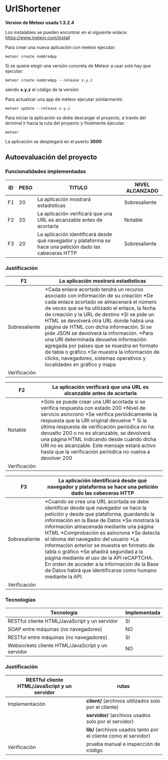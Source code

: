 # UrlShortener

**Version de Meteor usada 1.3.2.4**

Los instalables se pueden encontrar en el siguiente enlace:
https://www.meteor.com/install

Para crear una nueva aplicación con meteor ejecutar:

    meteor create nombreApp 

Si se quiere elegir una versión concreta de Meteor a usar solo hay que ejecutar:


    meteor create nombreApp --release x.y.z 

siendo **x.y.z** el código de la versión


Para actualizar una app de meteor ejecutar similarmente:

    meteor update --release x.y.z


Para iniciar la aplicación se debe descargar el proyecto, a través
del terminal ir hacia la ruta del proyecto y finalmente ejecutar:

    meteor

La aplicación se desplegará en el puerto **3000**

## Autoevaluación del proyecto

### Funcionalidades implementadas
ID | PESO | TITULO | NIVEL ALCANZADO
------------ | ------------- | ------------- | -------------
F1 | 20 | La aplicación mostrará estadísticas | Sobresaliente
F2 | 20 | La aplicación verificará que una URL es alcanzable antes de acortarla | Notable
F3 | 20 | La aplicación identificará desde qué navegador y plataforma se hace una petición dado las cabeceras HTTP | Sobresaliente

### Justificación
F1 | La aplicación mostrará estadísticas
------------ | -------------
Sobresaliente | *Cada enlace acortado tendrá un recurso asociado con información de su creación *De cada enlace acortado se almacenará el número de veces que se ha utilizado el enlace, la fecha de creación y la URL de destino *Si se pide un HTML se devolverá otra URL donde habrá una página de HTML con dicha información. Si se pide JSON se devolverá la información. *Para una URI determinada devuelve información agregada por países que se muestra en formato de tabla o gráfico *Se muestra la información de clicks, navegadores, sistemas operativos y localidades en gráfico y mapa 
Verificación | 

F2 | La aplicación verificará que una URL es alcanzable antes de acortarla
------------ | -------------
Notable | *Solo se puede crear una URI acortada si se verifica respuesta con estado 200 *Nivel de servicio asíncrono *Se verifica periódicamente la respuesta que la URI original devuelve * Si la última respuesta de verificación periódica no ha devuelto 200 o no es alcanzable, se devolverá una página HTML indicando desde cuándo dicha URI no es alcanzable. Este mensaje estará activo hasta que la verificación periódica no vuelva a devolver 200
Verificación | 

F3 | La aplicación identificará desde qué navegador y plataforma se hace una petición dado las cabeceras HTTP
------------ | -------------
Sobresaliente | *Cuando se crea una URL acortada se debe identificar desde qué navegador se hace la petición y desde que plataforma, guardando la información en la Base de Datos *Se mostrará la información almacenada mediante una página HTML *Comprobación es asíncrona *Se detecta el idioma del navegador del usuario *La información anterior se muestra en formato de tabla o gráfico *Se añadirá seguridad a la página mediante el uso de la API reCAPTCHA. En orden de acceder a la información de la Base de Datos habrá que identificarse como humano mediante la API.
Verificación | 

### Tecnologías
Tecnología | Implementada 
------------ | ------------- 
RESTful cliente HTML/JavaScript y un servidor | SI
SOAP entre máquinas (no navegadores) | NO
RESTful entre máquinas (no navegadores) | SI
Websockets cliente HTML/JavaScript y un servidor | NO

### Justificación
RESTful cliente HTML/JavaScript y un servidor | rutas
------------ | ------------
Implementación | **client/** (archivos utilizados solo por el cliente)
               | **servidor/** (archivos usados solo por el servidor)
               | **lib/** (archivos usados tanto por el cliente como el servidor)
Verificación | 	prueba manual e inspección de código
